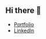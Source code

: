 ## Hi there 👋

- [Portfolio](https://fdenoodt.github.io/) 
- [LinkedIn](https://www.linkedin.com/in/fabian-denoodt/)

